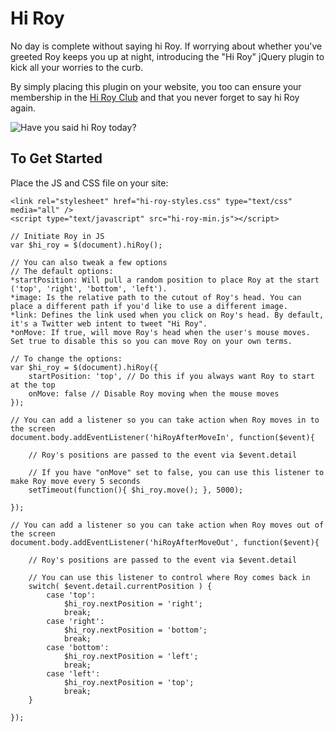# Hi Roy

No day is complete without saying hi Roy. If worrying about whether you've greeted Roy keeps you up at night, introducing the "Hi Roy" jQuery plugin to kick all your worries to the curb.

By simply placing this plugin on your website, you too can ensure your membership in the [Hi Roy Club](http://hiroy.club/) and that you never forget to say hi Roy again.

![Have you said hi Roy today?](https://raw.githubusercontent.com/bamadesigner/hi-roy/master/hi-roy-screencast.gif)

## To Get Started

Place the JS and CSS file on your site:

```
<link rel="stylesheet" href="hi-roy-styles.css" type="text/css" media="all" />
<script type="text/javascript" src="hi-roy-min.js"></script>
```

```
// Initiate Roy in JS
var $hi_roy = $(document).hiRoy();
```

```
// You can also tweak a few options
// The default options:
*startPosition: Will pull a random position to place Roy at the start ('top', 'right', 'bottom', 'left').
*image: Is the relative path to the cutout of Roy's head. You can place a different path if you'd like to use a different image.
*link: Defines the link used when you click on Roy's head. By default, it's a Twitter web intent to tweet "Hi Roy".
*onMove: If true, will move Roy's head when the user's mouse moves. Set true to disable this so you can move Roy on your own terms.

// To change the options:
var $hi_roy = $(document).hiRoy({
    startPosition: 'top', // Do this if you always want Roy to start at the top
    onMove: false // Disable Roy moving when the mouse moves
});
```

```
// You can add a listener so you can take action when Roy moves in to the screen
document.body.addEventListener('hiRoyAfterMoveIn', function($event){

    // Roy's positions are passed to the event via $event.detail

    // If you have "onMove" set to false, you can use this listener to make Roy move every 5 seconds
    setTimeout(function(){ $hi_roy.move(); }, 5000);

});
```

```
// You can add a listener so you can take action when Roy moves out of the screen
document.body.addEventListener('hiRoyAfterMoveOut', function($event){

    // Roy's positions are passed to the event via $event.detail

    // You can use this listener to control where Roy comes back in
    switch( $event.detail.currentPosition ) {
        case 'top':
            $hi_roy.nextPosition = 'right';
            break;
        case 'right':
            $hi_roy.nextPosition = 'bottom';
            break;
        case 'bottom':
            $hi_roy.nextPosition = 'left';
            break;
        case 'left':
            $hi_roy.nextPosition = 'top';
            break;
    }

});
```